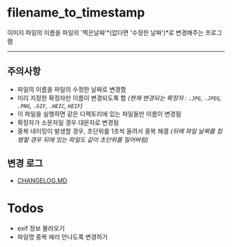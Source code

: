 # filename_to_timestamp

이미지 파일의 이름을 파일의 '찍은날짜'*(없다면 '수정한 날짜')*로 변경해주는 프로그램

---

## 주의사항

- 파일의 이름을 파일의 수정한 날짜로 변경함
- 미리 지정한 확정자만 이름이 변경되도록 함 *(현재 변경되는 확장자 : `.JPG`, `.JPEG`, `.PNG`, `.GIF`, `.HEIC`, `HEIF`)*
- 이 파일을 실행하면 같은 디렉토리에 있는 파일들만 이름이 변경됨
- 확장자가 소문자일 경우 대문자로 변경됨
- 중복 네이밍이 발생할 경우, 초단위를 1초씩 올려서 중복 해결 *(뒤에 파일 날짜를 침범할 경우 뒤에 있는 파일도 같이 초단위를 밀어버림)*

## 변경 로그

- [CHANGELOG.MD](https://github.com/syki66/filename_to_timestamp/blob/master/CHANGELOG.MD)

# Todos

- exif 정보 불러오기
- 파일명 중복 에러 안나도록 변경하기